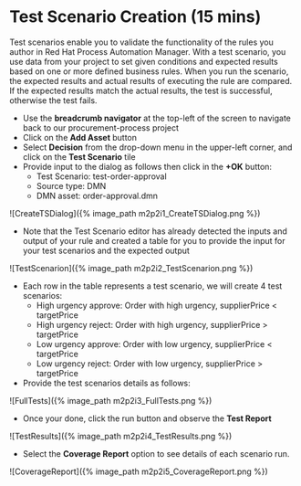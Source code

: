 # Test Scenario Creation (15 mins)

Test scenarios enable you to validate the functionality of the rules you author in Red Hat Process Automation Manager. With a test scenario, you use data from your project to set given conditions and expected results based on one or more defined business rules. When you run the scenario, the expected results and actual results of executing the rule are compared. If the expected results match the actual results, the test is successful, otherwise the test fails.

- Use the **breadcrumb navigator** at the top-left of the screen to navigate back to our procurement-process project
- Click on the  **Add Asset** button
- Select **Decision** from the drop-down menu in the upper-left corner, and click on the **Test Scenario** tile
- Provide input to the dialog as follows then click in the **+OK** button:
    - Test Scenario: test-order-approval
    - Source type: DMN
    - DMN asset: order-approval.dmn

![CreateTSDialog]({% image_path m2p2i1_CreateTSDialog.png %})

- Note that the Test Scenario editor has already detected the inputs and output of your rule and created a table for you to provide the input for your test scenarios and the expected output

![TestScenarion]({% image_path m2p2i2_TestScenarion.png %})


- Each row in the table represents a test scenario, we will create 4 test scenarios:
    - High urgency approve: Order with high urgency, supplierPrice < targetPrice
    - High urgency reject: Order with high urgency, supplierPrice > targetPrice
    - Low urgency approve: Order with low urgency, supplierPrice < targetPrice
    - Low urgency reject: Order with low urgency, supplierPrice > targetPrice
- Provide the test scenarios details as follows:

![FullTests]({% image_path m2p2i3_FullTests.png %})

- Once your done, click the run button and observe the **Test Report**

![TestResults]({% image_path m2p2i4_TestResults.png %})

- Select the **Coverage Report** option to see details of each scenario run.

![CoverageReport]({% image_path m2p2i5_CoverageReport.png %})



